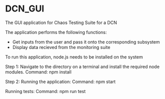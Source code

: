 # DCN_GUI
The GUI application for Chaos Testing Suite for a DCN

The application performs the following functions:
- Get inputs from the user and pass it onto the corresponding subsystem
- Display data recieved from the monitoring suite

To run this application, node.js needs to be installed on the system

Step 1:
Navigate to the directory on a terminal and install the required node modules.
Command: npm install

Step 2:
Running the application:
Command: npm start

  Running tests:
  Command: npm run test

